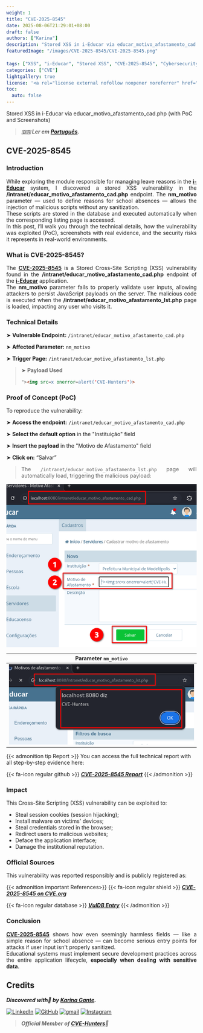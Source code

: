 ```yaml
---
weight: 1
title: "CVE-2025-8545"
date: 2025-08-06T21:29:01+08:00
draft: false
authors: ["Karina"]
description: "Stored XSS in i-Educar via educar_motivo_afastamento_cad.php (with PoC and Screenshots)"
featuredImage: "/images/CVE-2025-8545/CVE-2025-8545.png"

tags: ["XSS", "i-Educar", "Stored XSS", "CVE-2025-8545", "Cybersecurity"]
categories: ["CVE"]
lightgallery: true
license: '<a rel="license external nofollow noopener noreferrer" href="https://creativecommons.org/licenses/by-nc/4.0/" target="_blank">CC BY-NC 4.0</a>'
toc:
  auto: false
---
```


Stored XSS in i-Educar via educar_motivo_afastamento_cad.php (with PoC and Screenshots)

<!--more-->

> ***🇧🇷 Ler em [Português](http://karinagante.github.io/pt-br/cve-2025-8545).***

## CVE-2025-8545

### Introduction

<p align="justify"> While exploring the module responsible for managing leave reasons in the <b><a href="https://github.com/portabilis/i-educar" target=_blank>i-Educar</a></b> system, I discovered a stored XSS vulnerability in the <b>/intranet/educar_motivo_afastamento_cad.php</b> endpoint. The <b>nm_motivo</b> parameter — used to define reasons for school absences — allows the injection of malicious scripts without any sanitization. </br> These scripts are stored in the database and executed automatically when the corresponding listing page is accessed. </br>In this post, I’ll walk you through the technical details, how the vulnerability was exploited (PoC), screenshots with real evidence, and the security risks it represents in real-world environments. </p>

### What is CVE-2025-8545?

<p align="justify"> The <b><a href="https://www.cve.org/CVERecord?id=CVE-2025-8545" target=_blank>CVE-2025-8545</a></b> is a Stored Cross-Site Scripting (XSS) vulnerability found in the <b>/intranet/educar_motivo_afastamento_cad.php</b> endpoint of the <b><a href="https://github.com/portabilis/i-educar" target=_blank>i-Educar</a></b> application. </br> The <b>nm_motivo</b> parameter fails to properly validate user inputs, allowing attackers to persist JavaScript payloads on the server. The malicious code is executed when the <b>/intranet/educar_motivo_afastamento_lst.php</b> page is loaded, impacting any user who visits it. </p>

### Technical Details

➤ **Vulnerable Endpoint:** `/intranet/educar_motivo_afastamento_cad.php`

➤ **Affected Parameter:** `nm_motivo`

➤ **Trigger Page:** `/intranet/educar_motivo_afastamento_lst.php`

> ➤ **Payload Used** 
> ```html
>"><img src=x onerror=alert('CVE-Hunters')>
>```

### Proof of Concept (PoC)

To reproduce the vulnerability:

➤ **Access the endpoint:** `/intranet/educar_motivo_afastamento_cad.php`

➤ **Select the default option** in the "Instituição" field

➤ **Insert the payload** in the "Motivo de Afastamento" field

➤ **Click on:** “Salvar”

> <p align="justify">The <code>/intranet/educar_motivo_afastamento_lst.php</code> page will automatically load, triggering the malicious payload:</p>

<p align="center">
<img src="/images/CVE-2025-8545/PoC1.png">
</p>

|   Parameter `nm_motivo`         |
|:------------:|
| ![](/images/CVE-2025-8545/PoC2.png)    |

{{< admonition tip Report >}} 
You can access the full technical report with all step-by-step evidence here:

{{< fa-icon regular github >}} 
***[CVE-2025-8545 Report](https://github.com/KarinaGante/KGSec/blob/main/CVEs/i-educar/CVE-2025-8545.md)***
{{< /admonition >}}

### Impact

This Cross-Site Scripting (XSS) vulnerability can be exploited to:

- Steal session cookies (session hijacking);
- Install malware on victims' devices;
- Steal credentials stored in the browser;
- Redirect users to malicious websites;
- Deface the application interface;
- Damage the institutional reputation.

### Official Sources

This vulnerability was reported responsibly and is publicly registered as:

{{< admonition important References>}} 
{{< fa-icon regular shield >}} 
***[CVE-2025-8545 on CVE.org](https://www.cve.org/CVERecord?id=CVE-2025-8545)***

{{< fa-icon regular database >}} 
***[VulDB Entry](https://vuldb.com/?id.318674)***
{{< /admonition >}}

### Conclusion

<p align="justify"><b><a href="https://www.cve.org/CVERecord?id=CVE-2025-8545" target=_blank>CVE-2025-8545</a></b> shows how even seemingly harmless fields — like a simple reason for school absence — can become serious entry points for attacks if user input isn't properly sanitized. </br> Educational systems must implement secure development practices across the entire application lifecycle, <b>especially when dealing with sensitive data.</b> </p>

## Credits

***Discovered with💜 by [Karina Gante](https://karinagante.github.io/).***

[![LinkedIn](https://skillicons.dev/icons?i=linkedin&theme=dark)](https://www.linkedin.com/in/karina-gante/)
[![GitHub](https://skillicons.dev/icons?i=github&theme=dark)](https://www.github.com/KarinaGante/)
[![gmail](https://skillicons.dev/icons?i=gmail&theme=dark)](mailto:karina.g@aluno.ifsp.edu.br)
[![Instagram](https://skillicons.dev/icons?i=instagram&theme=dark)](https://www.instagram.com/karinovisk02/)

> ***Official Member of [CVE-Hunters](https://www.cvehunters.com/)🏹***
